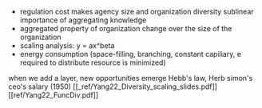 - regulation cost makes agency size and organization diversity sublinear 
importance of aggregating knowledge
- aggregated property of organization change over the size of the organization
- scaling analysis: y = ax^beta
- energy consumption (space-filling, branching, constant capiliary, e required to distribute resource is minimized)

when we add a layer, new opportunities emerge
Hebb's law, Herb simon's ceo's salary (1950)
[[_ref/Yang22_Diversity_scaling_slides.pdf]]
[[ref/Yang22_FuncDiv.pdf]]